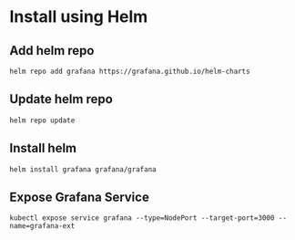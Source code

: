 # Install using Helm

## Add helm repo

```shell
helm repo add grafana https://grafana.github.io/helm-charts
```

## Update helm repo

```shell
helm repo update
```

## Install helm

```shell
helm install grafana grafana/grafana
```

## Expose Grafana Service

```shell
kubectl expose service grafana --type=NodePort --target-port=3000 --name=grafana-ext
```
